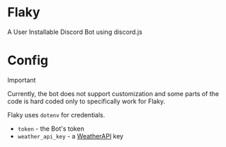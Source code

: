 # Flaky

A User Installable Discord Bot using discord.js

# Config

> [!IMPORTANT]
> Currently, the bot does not support customization and some parts of the code
> is hard coded only to specifically work for Flaky.

Flaky uses `dotenv` for credentials.

- `token` - the Bot's token
- `weather_api_key` - a [WeatherAPI](https://weatherapi.com) key 
